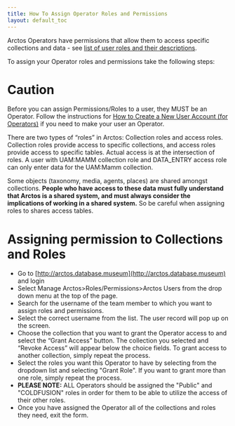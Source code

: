 ```yaml
---
title: How To Assign Operator Roles and Permissions
layout: default_toc
---
```


Arctos Operators have permissions that allow them to access specific collections and data - see [list of user roles and their descriptions](http://arctos.database.museum/Admin/user_roles.cfm).

To assign your Operator roles and permissions take the following steps:

# Caution

Before you can assign Permissions/Roles to a user, they MUST be an Operator.  Follow the instructions for [How to Create a New User Account (for Operators)](https://github.com/ArctosDB/documentation-wiki/wiki/How-to-Create-a-New-User-Account-%28for-Operators%29) if you need to make your user an Operator.

There are two types of “roles” in Arctos: Collection roles and access roles. Collection roles provide access to specific collections, and access roles provide access to specific tables.  Actual access is at the intersection of roles. A user with UAM:MAMM collection role and DATA_ENTRY access role can only enter data for the UAM:Mamm collection.

Some objects (taxonomy, media, agents, places) are shared amongst collections. **People who have access to these data must fully understand that Arctos is a shared system, and must always consider the implications of working in a shared system.**  So be careful when assigning roles to shares access tables.

# Assigning permission to Collections and Roles

 * Go to [http://arctos.database.museum](http://arctos.database.museum) and login
 * Select Manage Arctos>Roles/Permissions>Arctos Users from the drop down menu at the top of the page.  
 * Search for the username of the team member to which you want to assign roles and permissions.  
 * Select the correct username from the list.  The user record will pop up on the screen.
 * Choose the collection that you want to grant the Operator access to and select the “Grant Access” button.  The collection you selected and “Revoke Access” will appear below the choice fields.  To grant access to another collection, simply repeat the process.
 * Select the roles you want this Operator to have by selecting from the dropdown list and selecting "Grant Role".  If you want to grant more than one role, simply repeat the process.
 * **PLEASE NOTE:** ALL Operators should be assigned the "Public" and "COLDFUSION" roles in order for them to be able to utilize the access of their other roles.
 * Once you have assigned the Operator all of the collections and roles they need, exit the form.
